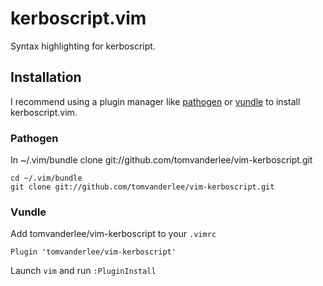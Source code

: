 # kerboscript.vim

Syntax highlighting for kerboscript.

## Installation

I recommend using a plugin manager like [pathogen](https://github.com/tpope/vim-pathogen) or [vundle](https://github.com/gmarik/Vundle.vim) to install kerboscript.vim.

### Pathogen

In ~/.vim/bundle clone git://github.com/tomvanderlee/vim-kerboscript.git

    cd ~/.vim/bundle
    git clone git://github.com/tomvanderlee/vim-kerboscript.git

### Vundle

Add tomvanderlee/vim-kerboscript to your `.vimrc`

    Plugin 'tomvanderlee/vim-kerboscript'

Launch `vim` and run `:PluginInstall`
